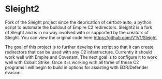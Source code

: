 # Sleight2
Fork of the Sleight project since the deprication of certbot-auto, a python script to automate the buildout of Empire C2 redirectors.
Sleight2 is a fork of Sleight and is in no way involved with or supported by the creators of Sleight.
You can view the original code here https://github.com/V1V1/Sleight

The goal of this project is to further develop the script so that it can create redirectors that can be used with any C2 infastructure. Currently it should work well with Empire and Covenant. The next goal is to configure it to work well with Cobalt Strike.
Once it is working with all three of these C2 programs I will begin to build in options for assisting with EDR/Defender evasion.
